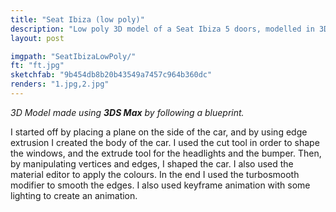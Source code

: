 ```yaml
---
title: "Seat Ibiza (low poly)"
description: "Low poly 3D model of a Seat Ibiza 5 doors, modelled in 3DS Max by using a blueprint as a guideline. This has been my first 3D model."
layout: post

imgpath: "SeatIbizaLowPoly/"
ft: "ft.jpg"
sketchfab: "9b454db8b20b43549a7457c964b360dc"
renders: "1.jpg,2.jpg"
---
```

*3D Model made using **3DS Max** by following a blueprint.​*

I started off by placing a plane on the side of the car, and by using edge extrusion I created the body of the car. I used the cut tool in order to shape the windows, and the extrude tool for the headlights and the bumper. Then, by manipulating vertices and edges, I shaped the car. I also used the material editor to apply the colours. In the end I used the turbosmooth modifier to smooth the edges. I also used keyframe animation with some lighting to create an animation.